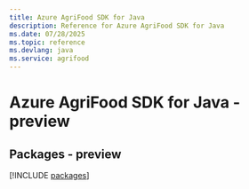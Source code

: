 ```yaml
---
title: Azure AgriFood SDK for Java
description: Reference for Azure AgriFood SDK for Java
ms.date: 07/28/2025
ms.topic: reference
ms.devlang: java
ms.service: agrifood
---
```

# Azure AgriFood SDK for Java - preview
## Packages - preview
[!INCLUDE [packages](agrifood-index.md)]